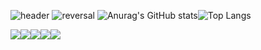 ![header](https://capsule-render.vercel.app/api?type=wave&color=random&height=300&section=header&text=Welcome&animation=scaleIn&fontSize=150)
![reversal](https://capsule-render.vercel.app/api?type=rect&text=Portfolio&fontAlign=30&fontSize=80&desc=LeeWonHee%20&descAlign=70&descAlignY=50&theme=radical&descSize=45)
![Anurag's GitHub stats](https://github-readme-stats.vercel.app/api?username=Ewonhee&theme=buefy&show_icons=true)![Top Langs](https://github-readme-stats.vercel.app/api/top-langs/?username=Ewonhee&layout=compact&theme=buefy)

<img src="https://img.shields.io/badge/Python-3776AB?style=for-the-badge&logo=Python&logoColor=white"><img src="https://img.shields.io/badge/HTML5-E34F26?style=for-the-badge&logo=HTML5&logoColor=white"><img src="https://img.shields.io/badge/CSS3-1572B6?style=for-the-badge&logo=CSS3&logoColor=white"><img src="https://img.shields.io/badge/JavaScript-F7DF1E?style=for-the-badge&logo=JavaScript&logoColor=white"><img src="https://img.shields.io/badge/C++-00599C?style=for-the-badge&logo=C++&logoColor=white">
